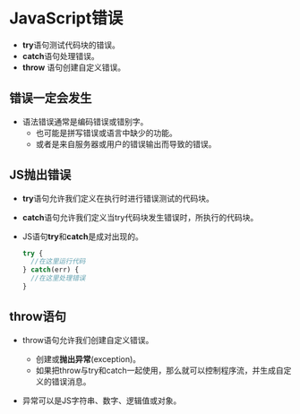 # JavaScript错误

- **try**语句测试代码块的错误。
- **catch**语句处理错误。
- **throw** 语句创建自定义错误。

## 错误一定会发生

- 语法错误通常是编码错误或错别字。
  - 也可能是拼写错误或语言中缺少的功能。
  - 或者是来自服务器或用户的错误输出而导致的错误。

## JS抛出错误

- **try**语句允许我们定义在执行时进行错误测试的代码块。
- **catch**语句允许我们定义当try代码块发生错误时，所执行的代码块。
- JS语句**try**和**catch**是成对出现的。

  ```js
  try {
    //在这里运行代码
  } catch(err) {
    //在这里处理错误
  }

## throw语句

- throw语句允许我们创建自定义错误。
  - 创建或**抛出异常**(exception)。
  - 如果把throw与try和catch一起使用，那么就可以控制程序流，并生成自定义的错误消息。

- 异常可以是JS字符串、数字、逻辑值或对象。
